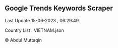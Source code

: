 

## Google Trends Keywords Scraper 
 
Last Update 15-06-2023 , 06:29:49

Country List :
VIETNAM.json



© Abdul Muttaqin 
